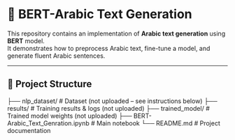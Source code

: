 # 📝 BERT-Arabic Text Generation

This repository contains an implementation of **Arabic text generation** using **BERT** model.  
It demonstrates how to preprocess Arabic text, fine-tune a model, and generate fluent Arabic sentences.  

---

## 📂 Project Structure

├── nlp_dataset/ # Dataset (not uploaded – see instructions below)
├── results/ # Training results & logs (not uploaded)
├── trained_model/ # Trained model weights (not uploaded)
├── BERT-Arabic_Text_Genration.ipynb # Main notebook
└── README.md # Project documentation


